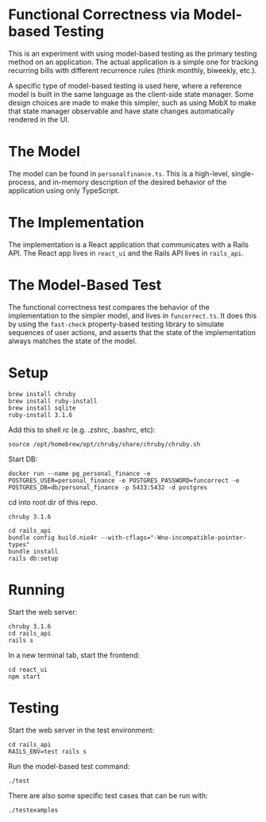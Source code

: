 # Functional Correctness via Model-based Testing

This is an experiment with using model-based testing as the primary testing method on an application. The actual application is a simple one for tracking recurring bills with different recurrence rules (think monthly, biweekly, etc.).

A specific type of model-based testing is used here, where a reference model is built in the same language as the client-side state manager. Some design choices are made to make this simpler, such as using MobX to make that state manager observable and have state changes automatically rendered in the UI.

# The Model

The model can be found in `personalfinance.ts`. This is a high-level, single-process, and in-memory description of the desired behavior of the application using only TypeScript.

# The Implementation

The implementation is a React application that communicates with a Rails API. The React app lives in `react_ui` and the Rails API lives in `rails_api`.

# The Model-Based Test

The functional correctness test compares the behavior of the implementation to the simpler model, and lives in `funcorrect.ts`. It does this by using the `fast-check` property-based testing library to simulate sequences of user actions, and asserts that the state of the implementation always matches the state of the model.

# Setup

```
brew install chruby
brew install ruby-install
brew install sqlite
ruby-install 3.1.6
```

Add this to shell rc (e.g. .zshrc, .bashrc, etc):

```
source /opt/homebrew/opt/chruby/share/chruby/chruby.sh
```

Start DB:

```
docker run --name pg_personal_finance -e POSTGRES_USER=personal_finance -e POSTGRES_PASSWORD=funcorrect -e POSTGRES_DB=db/personal_finance -p 5433:5432 -d postgres
```

cd into root dir of this repo.


```
chruby 3.1.6

cd rails_api
bundle config build.nio4r --with-cflags="-Wno-incompatible-pointer-types"
bundle install
rails db:setup
```

# Running

Start the web server:

```
chruby 3.1.6
cd rails_api
rails s
```

In a new terminal tab, start the frontend:

```
cd react_ui
npm start
```

# Testing

Start the web server in the test environment:

```
cd rails_api
RAILS_ENV=test rails s
```

Run the model-based test command:

```
./test
```

There are also some specific test cases that can be run with:

```
./testexamples
```
